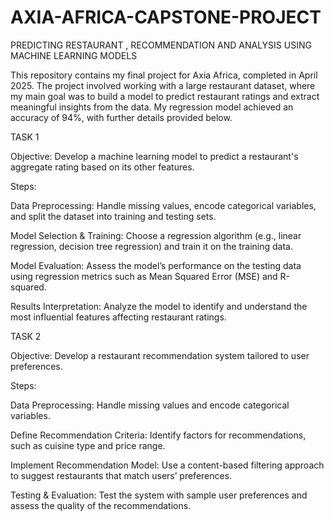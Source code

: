 # AXIA-AFRICA-CAPSTONE-PROJECT
PREDICTING RESTAURANT , RECOMMENDATION AND ANALYSIS USING MACHINE LEARNING MODELS


This repository contains my final project for Axia Africa, completed in April 2025. The project involved working with a large restaurant dataset, where my main goal was to build a model to predict restaurant ratings and extract meaningful insights from the data. My regression model achieved an accuracy of 94%, with further details provided below.

TASK 1

Objective:
Develop a machine learning model to predict a restaurant's aggregate rating based on its other features.

Steps:

Data Preprocessing: Handle missing values, encode categorical variables, and split the dataset into training and testing sets.

Model Selection & Training: Choose a regression algorithm (e.g., linear regression, decision tree regression) and train it on the training data.

Model Evaluation: Assess the model’s performance on the testing data using regression metrics such as Mean Squared Error (MSE) and R-squared.

Results Interpretation: Analyze the model to identify and understand the most influential features affecting restaurant ratings.

TASK 2

Objective:
Develop a restaurant recommendation system tailored to user preferences.

Steps:

Data Preprocessing: Handle missing values and encode categorical variables.

Define Recommendation Criteria: Identify factors for recommendations, such as cuisine type and price range.

Implement Recommendation Model: Use a content-based filtering approach to suggest restaurants that match users’ preferences.

Testing & Evaluation: Test the system with sample user preferences and assess the quality of the recommendations.





